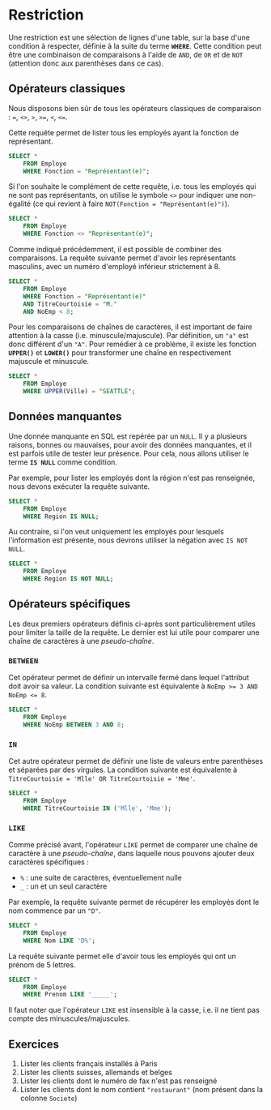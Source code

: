 # Restriction

Une restriction est une sélection de lignes d'une table, sur la base d'une condition à respecter, définie à la suite du terme **`WHERE`**. Cette condition peut être une combinaison de comparaisons à l'aide de `AND`, de `OR` et de `NOT` (attention donc aux parenthèses dans ce cas).

## Opérateurs classiques

Nous disposons bien sûr de tous les opérateurs classiques de comparaison : `=`, `<>`, `>`, `>=`, `<`, `<=`.

Cette requête permet de lister tous les employés ayant la fonction de représentant.

```sql
SELECT * 
    FROM Employe
    WHERE Fonction = "Représentant(e)";
```

Si l'on souhaite le complément de cette requête, i.e. tous les employés qui ne sont pas représentants, on utilise le symbole `<>` pour indiquer une non-égalité (ce qui revient à faire `NOT(Fonction = "Représentant(e)")`).

```sql
SELECT * 
    FROM Employe
    WHERE Fonction <> "Représentant(e)";
```

Comme indiqué précédemment, il est possible de combiner des comparaisons. La requête suivante permet d'avoir les représentants masculins, avec un numéro d'employé inférieur strictement à 8.

```sql
SELECT * 
    FROM Employe
    WHERE Fonction = "Représentant(e)"
    AND TitreCourtoisie = "M."
    AND NoEmp < 8;
```

Pour les comparaisons de chaînes de caractères, il est important de faire attention à la casse (i.e. minuscule/majuscule). Par définition, un `"a"` est donc différent d'un `"A"`. Pour remédier à ce problème, il existe les fonction **`UPPER()`** et **`LOWER()`** pour transformer une chaîne en respectivement majuscule et minuscule.

```sql
SELECT * 
    FROM Employe
    WHERE UPPER(Ville) = "SEATTLE";
```

## Données manquantes

Une donnée manquante en SQL est repérée par un `NULL`. Il y a plusieurs raisons, bonnes ou mauvaises, pour avoir des données manquantes, et il est parfois utile de tester leur présence. Pour cela, nous allons utiliser le terme **`IS NULL`** comme condition.

Par exemple, pour lister les employés dont la région n'est pas renseignée, nous devons exécuter la requête suivante.

```sql
SELECT * 
    FROM Employe
    WHERE Region IS NULL;
```

Au contraire, si l'on veut uniquement les employés pour lesquels l'information est présente, nous devrons utiliser la négation avec `IS NOT NULL`.

```sql
SELECT * 
    FROM Employe
    WHERE Region IS NOT NULL;
```

## Opérateurs spécifiques

Les deux premiers opérateurs définis ci-après sont particulièrement utiles pour limiter la taille de la requête. Le dernier est lui utile pour comparer une chaîne de caractères à une *pseudo-chaîne*.

### `BETWEEN`

Cet opérateur permet de définir un intervalle fermé dans lequel l'attribut doit avoir sa valeur. La condition suivante est équivalente à `NoEmp >= 3 AND NoEmp <= 8`.

```sql
SELECT * 
    FROM Employe
    WHERE NoEmp BETWEEN 3 AND 8;
```

### `IN`

Cet autre opérateur permet de définir une liste de valeurs entre parenthèses et séparées par des virgules. La condition suivante est équivalente à `TitreCourtoisie = 'Mlle' OR TitreCourtoisie = 'Mme'`.

```sql
SELECT * 
    FROM Employe
    WHERE TitreCourtoisie IN ('Mlle', 'Mme');
```

### `LIKE`

Comme précisé avant, l'opérateur `LIKE` permet de comparer une chaîne de caractère à une *pseudo-chaîne*, dans laquelle nous pouvons ajouter deux caractères spécifiques :

- `%` : une suite de caractères, éventuellement nulle
- `_` : un et un seul caractère

Par exemple, la requête suivante permet de récupérer les employés dont le nom commence par un `"D"`.

```sql
SELECT * 
    FROM Employe
    WHERE Nom LIKE 'D%';
```

La requête suivante permet elle d'avoir tous les employés qui ont un prénom de 5 lettres.

```sql
SELECT * 
    FROM Employe
    WHERE Prenom LIKE '_____';
```

Il faut noter que l'opérateur `LIKE` est insensible à la casse, i.e. il ne tient pas compte des minuscules/majuscules.

## Exercices

1. Lister les clients français installés à Paris
2. Lister les clients suisses, allemands et belges
3. Lister les clients dont le numéro de fax n'est pas renseigné
4. Lister les clients dont le nom contient `"restaurant"` (nom présent dans la colonne `Societe`)
